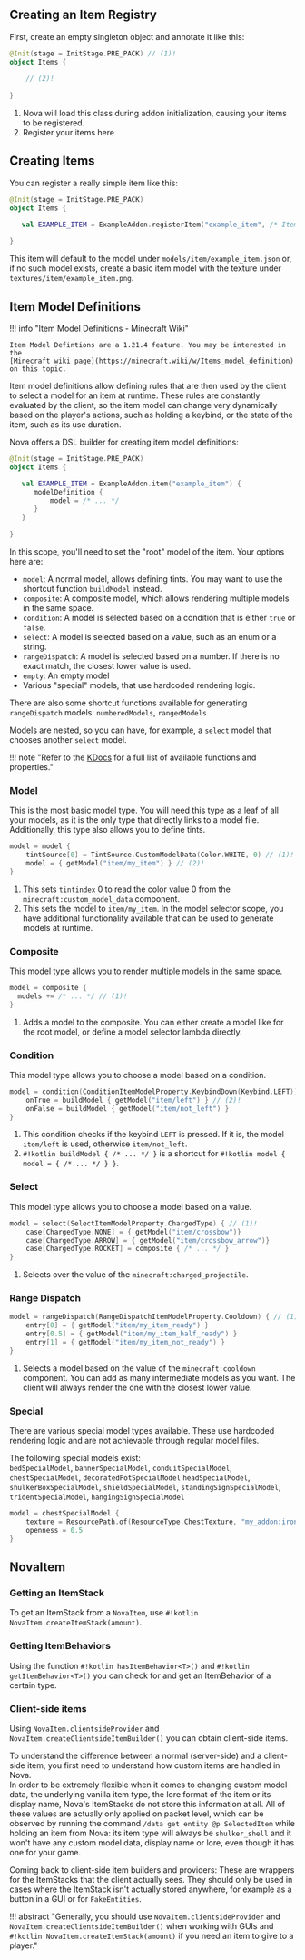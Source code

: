 ## Creating an Item Registry

First, create an empty singleton object and annotate it like this:
```kotlin
@Init(stage = InitStage.PRE_PACK) // (1)! 
object Items {
    
    // (2)!
    
}
```

1. Nova will load this class during addon initialization, causing your items to be registered.
2. Register your items here

## Creating Items

You can register a really simple item like this:

```kotlin
@Init(stage = InitStage.PRE_PACK)
object Items {

   val EXAMPLE_ITEM = ExampleAddon.registerItem("example_item", /* Item Behaviors */)
   
}
```

This item will default to the model under `models/item/example_item.json` or, if no such model exists, create a basic item model
with the texture under `textures/item/example_item.png`.

## Item Model Definitions

!!! info "Item Model Definitions - Minecraft Wiki"
    
    Item Model Defintions are a 1.21.4 feature. You may be interested in the
    [Minecraft wiki page](https://minecraft.wiki/w/Items_model_definition) on this topic.

Item model definitions allow defining rules that are then used by the client to select a model for an item
at runtime. These rules are constantly evaluated by the client, so the item model can change very dynamically
based on the player's actions, such as holding a keybind, or the state of the item, such as its use duration.

Nova offers a DSL builder for creating item model definitions:

```kotlin
@Init(stage = InitStage.PRE_PACK)
object Items {

   val EXAMPLE_ITEM = ExampleAddon.item("example_item") {
      modelDefinition {
          model = /* ... */
      }
   }
   
}
```

In this scope, you'll need to set the "root" model of the item.
Your options here are:

- `model`: A normal model, allows defining tints. You may want to use the shortcut function `buildModel` instead.
- `composite`: A composite model, which allows rendering multiple models in the same space.
- `condition`: A model is selected based on a condition that is either `true` or `false`.
- `select`: A model is selected based on a value, such as an enum or a string.
- `rangeDispatch`: A model is selected based on a number. If there is no exact match, the closest lower value is used.
- `empty`: An empty model
- Various "special" models, that use hardcoded rendering logic.

There are also some shortcut functions available for generating `rangeDispatch` models: `numberedModels`, `rangedModels`

Models are nested, so you can have, for example, a `select` model that chooses another `select` model.

!!! note "Refer to the [KDocs](https://nova.dokka.xenondevs.xyz/nova/xyz.xenondevs.nova.resources.builder.layout.item/-item-model-creation-scope/index.html) for a full list of available functions and properties."

### Model

This is the most basic model type. You will need this type as a leaf of all your models, as it is the only
type that directly links to a model file. Additionally, this type also allows you to define tints.

```kotlin title="modelDefinition { }"
model = model {
    tintSource[0] = TintSource.CustomModelData(Color.WHITE, 0) // (1)!
    model = { getModel("item/my_item") } // (2)!
}
```

1. This sets `tintindex` 0 to read the color value 0 from the `minecraft:custom_model_data` component.
2. This sets the model to `item/my_item`. In the model selector scope, you have additional functionality available
   that can be used to generate models at runtime.

### Composite

This model type allows you to render multiple models in the same space.

```kotlin title="modelDefinition { }"
model = composite {
  models += /* ... */ // (1)!
}
```

1. Adds a model to the composite. You can either create a model like for the root model, or define a model selector
   lambda directly.

### Condition

This model type allows you to choose a model based on a condition.

```kotlin title="modelDefinition { }"
model = condition(ConditionItemModelProperty.KeybindDown(Keybind.LEFT)) { // (1)!
    onTrue = buildModel { getModel("item/left") } // (2)!
    onFalse = buildModel { getModel("item/not_left") }
}
```

1. This condition checks if the keybind `LEFT` is pressed. If it is, the model `item/left` is used, otherwise `item/not_left`.
2. `#!kotlin buildModel { /* ... */ }` is a shortcut for `#!kotlin model { model = { /* ... */ } }`.

### Select

This model type allows you to choose a model based on a value.

```kotlin title="modelDefinition { }"
model = select(SelectItemModelProperty.ChargedType) { // (1)!
    case[ChargedType.NONE] = { getModel("item/crossbow")}
    case[ChargedType.ARROW] = { getModel("item/crossbow_arrow")}
    case[ChargedType.ROCKET] = composite { /* ... */ }
}
```

1. Selects over the value of the `minecraft:charged_projectile`.

### Range Dispatch

```kotlin title="modelDefinition { }"
model = rangeDispatch(RangeDispatchItemModelProperty.Cooldown) { // (1)!
    entry[0] = { getModel("item/my_item_ready") }
    entry[0.5] = { getModel("item/my_item_half_ready") }
    entry[1] = { getModel("item/my_item_not_ready") }
}
```

1. Selects a model based on the value of the `minecraft:cooldown` component. You can add as many
   intermediate models as you want. The client will always render the one with the closest lower value.

### Special

There are various special model types available. These use hardcoded rendering logic and are not achievable through
regular model files.

The following special models exist:  
`bedSpecialModel`, `bannerSpecialModel`, `conduitSpecialModel`, `chestSpecialModel`, `decoratedPotSpecialModel`
`headSpecialModel`, `shulkerBoxSpecialModel`, `shieldSpecialModel`, `standingSignSpecialModel`, `tridentSpecialModel`,
`hangingSignSpecialModel`

```kotlin title="modelDefinition { }"
model = chestSpecialModel {
    texture = ResourcePath.of(ResourceType.ChestTexture, "my_addon:iron_chest")
    openness = 0.5
}
```

## NovaItem

### Getting an ItemStack
To get an ItemStack from a `NovaItem`, use `#!kotlin NovaItem.createItemStack(amount)`.

### Getting ItemBehaviors
Using the function `#!kotlin hasItemBehavior<T>()` and `#!kotlin getItemBehavior<T>()` you can check for and get an ItemBehavior of
a certain type.

### Client-side items

Using `NovaItem.clientsideProvider` and `NovaItem.createClientsideItemBuilder()` you can obtain client-side items.

To understand the difference between a normal (server-side) and a client-side item, you first need to understand how custom
items are handled in Nova.  
In order to be extremely flexible when it comes to changing custom model data, the underlying vanilla item type, the lore
format of the item or its display name, Nova's ItemStacks do not store this information at all.
All of these values are actually only applied on packet level, which can be observed by running the command
`/data get entity @p SelectedItem` while holding an item from Nova: its item type will always be `shulker_shell` and it
won't have any custom model data, display name or lore, even though it has one for your game.

Coming back to client-side item builders and providers: These are wrappers for the ItemStacks that the client actually sees.
They should only be used in cases where the ItemStack isn't actually stored anywhere, for example as a button in a GUI
or for `FakeEntities`.

!!! abstract "Generally, you should use `NovaItem.clientsideProvider` and `NovaItem.createClientsideItemBuilder()` when working with GUIs and `#!kotlin NovaItem.createItemStack(amount)` if you need an item to give to a player."
